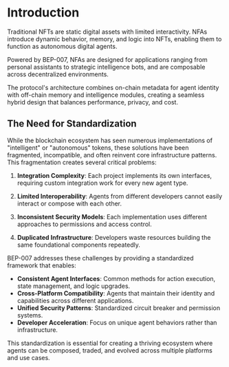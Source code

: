 # Introduction

Traditional NFTs are static digital assets with limited interactivity. NFAs introduce dynamic behavior, memory, and logic into NFTs, enabling them to function as autonomous digital agents.

Powered by BEP-007, NFAs are designed for applications ranging from personal assistants to strategic intelligence bots, and are composable across decentralized environments.

The protocol's architecture combines on-chain metadata for agent identity with off-chain memory and intelligence modules, creating a seamless hybrid design that balances performance, privacy, and cost.

## The Need for Standardization

While the blockchain ecosystem has seen numerous implementations of "intelligent" or "autonomous" tokens, these solutions have been fragmented, incompatible, and often reinvent core infrastructure patterns. This fragmentation creates several critical problems:

1. **Integration Complexity**: Each project implements its own interfaces, requiring custom integration work for every new agent type.

2. **Limited Interoperability**: Agents from different developers cannot easily interact or compose with each other.

3. **Inconsistent Security Models**: Each implementation uses different approaches to permissions and access control.

4. **Duplicated Infrastructure**: Developers waste resources building the same foundational components repeatedly.

BEP-007 addresses these challenges by providing a standardized framework that enables:

- **Consistent Agent Interfaces**: Common methods for action execution, state management, and logic upgrades.
- **Cross-Platform Compatibility**: Agents that maintain their identity and capabilities across different applications.
- **Unified Security Patterns**: Standardized circuit breaker and permission systems.
- **Developer Acceleration**: Focus on unique agent behaviors rather than infrastructure.

This standardization is essential for creating a thriving ecosystem where agents can be composed, traded, and evolved across multiple platforms and use cases.
